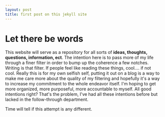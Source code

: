 ```yaml
---
layout: post
title: first post on this jekyll site
---
```


Let there be words
==================

This website will serve as a repository for all sorts of **ideas, thoughts, questions, information, ect**.
The intention here is to pass more of my life through a finer filter in order to bump up the coherence a few notches.
Writing is that filter.
If people feel like reading these things, cool.... if not cool.
Really this is for my own selfish self, putting it out on a blog is a way to make me care more about the quality of my filtering and hopefully it's a way to increase my commitment to the whole endeavor itself.
I'm hoping to get more organized, more purposeful, more accountable to myself.  All good intentions right?  That's the problem, I've had all these intentions before but lacked in the follow-through department.

Time will tell if this attempt is any different.

